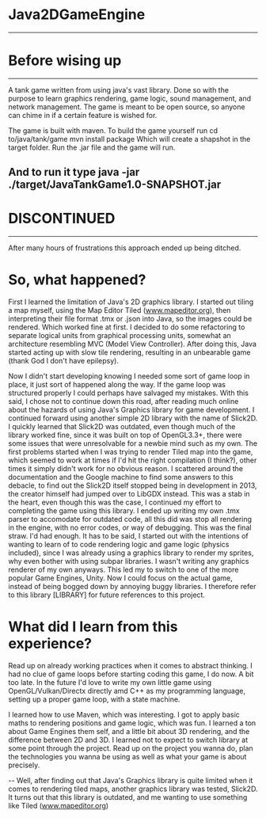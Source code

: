 # Java2DGameEngine
-------------------------------------------------------
# Before wising up
-------------------------------------------------------
A tank game written from using java's vast library.
Done so with the purpose to learn graphics rendering, game logic, sound management, and network management.
The game is meant to be open source, so anyone can chime in if a certain feature is wished for.

The game is built with maven. To build the game yourself run
cd to/java/tank/game
mvn install package
Which will create a shapshot in the target folder.
Run the .jar file and the game will run.

And to run it type
java -jar ./target/JavaTankGame1.0-SNAPSHOT.jar
--------------------------------------------------------
# DISCONTINUED
--------------------------------------------------------
After many hours of frustrations this approach ended up being ditched. 

# So, what happened?
First I learned the limitation of Java's 2D graphics library. 
I started out tiling a map myself, using the Map Editor Tiled (www.mapeditor.org), then interpreting their file format .tmx or .json into Java, so the images could be rendered. Which worked fine at first. I decided to do some refactoring to separate logical units from graphical processing units, somewhat an architecture resembling MVC (Model View Controller). After doing this, Java started acting up with slow tile rendering, resulting in an unbearable game (thank God I don't have epilepsy). 

Now I didn't start developing knowing I needed some sort of game loop in place, it just sort of happened along the way. If the game loop was structured properly I could perhaps have salvaged my mistakes. With this said, I chose not to continue down this road, after reading much online about the hazards of using Java's Graphics library for game development. I continued forward using another simple 2D library with the name of Slick2D. 
I quickly learned that Slick2D was outdated, even though much of the library worked fine, since it was built on top of OpenGL3.3+, there were some issues that were unresolvable for a newbie mind such as my own.
The first problems started when I was trying to render Tiled map into the game, which seemed to work at times if I'd hit the right compilation (I think?), other times it simply didn't work for no obvious reason. I scattered around the documentation and the Google machine to find some answers to this debacle, to find out the Slick2D itself stopped being in development in 2013, the creator himself had jumped over to LibGDX instead. This was a stab in the heart, even though this was the case, I continued my effort to completing the game using this library. I ended up writing my own .tmx parser to accomodate for outdated code, all this did was stop all rendering in the engine, with no error codes, or way of debugging. This was the final straw. I'd had enough. It has to be said, I started out with the intentions of wanting to learn of to code rendering logic and game logic (physics included), since I was already using a graphics library to render my sprites, why even bother with using subpar libraries. I wasn't writing any graphics renderer of my own anyways. This led my to switch to one of the more popular Game Engines, Unity. Now I could focus on the actual game, instead of being bogged down by annoying buggy libraries.
I therefore refer to this library [LIBRARY] for future references to this project.


# What did I learn from this experience?
Read up on already working practices when it comes to abstract thinking. I had no clue of game loops before starting coding this game, I do now. A bit too late. In the future I'd love to write my own little game using OpenGL/Vulkan/Directx directly amd C++ as my programming language, setting up a proper game loop, with a state machine. 

I learned how to use Maven, which was interesting.
I got to apply basic maths to rendering positions and game logic, which was fun.
I learned a ton about Game Engines them self, and a little bit about 3D rendering, and the difference between 2D and 3D.
I learned not to expect to switch library at some point through the project. Read up on the project you wanna do, plan the technologies you wanna be using as well as what your game is about precisely.

--
Well, after finding out that Java's Graphics library is quite limited when it comes to rendering tiled maps, another graphics library was tested, Slick2D. It turns out that this library is outdated, and me wanting to use something like Tiled (www.mapeditor.org)
